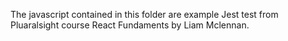 The javascript contained in this folder are example Jest test from Pluaralsight course React Fundaments by Liam Mclennan.